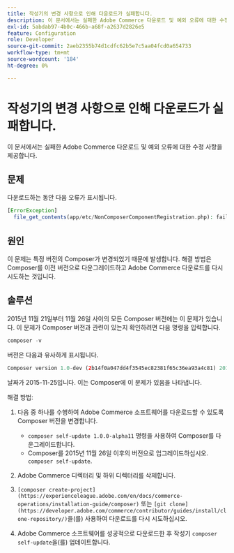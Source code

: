 ```yaml
---
title: 작성기의 변경 사항으로 인해 다운로드가 실패합니다.
description: 이 문서에서는 실패한 Adobe Commerce 다운로드 및 예외 오류에 대한 수정 사항을 제공합니다.
exl-id: 5abdab97-4b0c-466b-a68f-a2637d2826e5
feature: Configuration
role: Developer
source-git-commit: 2aeb2355b74d1cdfc62b5e7c5aa04fcd0a654733
workflow-type: tm+mt
source-wordcount: '184'
ht-degree: 0%

---
```


# 작성기의 변경 사항으로 인해 다운로드가 실패합니다.

이 문서에서는 실패한 Adobe Commerce 다운로드 및 예외 오류에 대한 수정 사항을 제공합니다.

## 문제

다운로드하는 동안 다음 오류가 표시됩니다.

```php
[ErrorException]
  file_get_contents(app/etc/NonComposerComponentRegistration.php): failed to open stream: No such file or directory
```

## 원인

이 문제는 특정 버전의 Composer가 변경되었기 때문에 발생합니다. 해결 방법은 Composer를 이전 버전으로 다운그레이드하고 Adobe Commerce 다운로드를 다시 시도하는 것입니다.

## 솔루션

2015년 11월 21일부터 11월 26일 사이의 모든 Composer 버전에는 이 문제가 있습니다. 이 문제가 Composer 버전과 관련이 있는지 확인하려면 다음 명령을 입력합니다.

```php
composer -v
```

버전은 다음과 유사하게 표시됩니다.

```php
Composer version 1.0-dev (2b14f0a047dd4f3545ec82381f65c36ea93a4c81) 2015-11-25 17:13:09
```

날짜가 2015-11-25입니다. 이는 Composer에 이 문제가 있음을 나타냅니다.

해결 방법:

1. 다음 중 하나를 수행하여 Adobe Commerce 소프트웨어를 다운로드할 수 있도록 Composer 버전을 변경합니다.

   * `composer self-update 1.0.0-alpha11` 명령을 사용하여 Composer를 다운그레이드합니다.
   * Composer를 2015년 11월 26일 이후의 버전으로 업그레이드하십시오. `composer self-update`.

1. Adobe Commerce 디렉터리 및 하위 디렉터리를 삭제합니다.
1. `[composer create-project](https://experienceleague.adobe.com/en/docs/commerce-operations/installation-guide/composer)` 또는 `[git clone](https://developer.adobe.com/commerce/contributor/guides/install/clone-repository/)`을(를) 사용하여 다운로드를 다시 시도하십시오.
1. Adobe Commerce 소프트웨어를 성공적으로 다운로드한 후 작성기 `composer self-update`을(를) 업데이트합니다.
